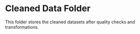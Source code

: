 # Cleaned Data Folder

This folder stores the cleaned datasets after quality checks and transformations.
